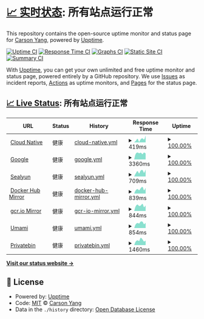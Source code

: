 # [📈 实时状态](https://upptime-carsonyang.vercel.app): <!--live status--> **所有站点运行正常**

This repository contains the open-source uptime monitor and status page for [ Carson Yang](https://fuckcloudnative.io), powered by [Upptime](https://github.com/upptime/upptime).

[![Uptime CI](https://github.com/yangchuansheng/upptime1/workflows/Uptime%20CI/badge.svg)](https://github.com/yangchuansheng/upptime1/actions?query=workflow%3A%22Uptime+CI%22)
[![Response Time CI](https://github.com/yangchuansheng/upptime1/workflows/Response%20Time%20CI/badge.svg)](https://github.com/yangchuansheng/upptime1/actions?query=workflow%3A%22Response+Time+CI%22)
[![Graphs CI](https://github.com/yangchuansheng/upptime1/workflows/Graphs%20CI/badge.svg)](https://github.com/yangchuansheng/upptime1/actions?query=workflow%3A%22Graphs+CI%22)
[![Static Site CI](https://github.com/yangchuansheng/upptime1/workflows/Static%20Site%20CI/badge.svg)](https://github.com/yangchuansheng/upptime1/actions?query=workflow%3A%22Static+Site+CI%22)
[![Summary CI](https://github.com/yangchuansheng/upptime1/workflows/Summary%20CI/badge.svg)](https://github.com/yangchuansheng/upptime1/actions?query=workflow%3A%22Summary+CI%22)

With [Upptime](https://upptime.js.org), you can get your own unlimited and free uptime monitor and status page, powered entirely by a GitHub repository. We use [Issues](https://github.com/yangchuansheng/upptime1/issues) as incident reports, [Actions](https://github.com/yangchuansheng/upptime1/actions) as uptime monitors, and [Pages](https://upptime-carsonyang.vercel.app) for the status page.

## [📈 Live Status](https://demo.upptime.js.org): <!--live status--> **所有站点运行正常**

<!--start: status pages-->
<!-- This summary is generated by Upptime (https://github.com/upptime/upptime) -->
<!-- Do not edit this manually, your changes will be overwritten -->
<!-- prettier-ignore -->
| URL | Status | History | Response Time | Uptime |
| --- | ------ | ------- | ------------- | ------ |
| <img alt="" src="https://icloudnative.io/favicon/favicon.ico" height="13"> [Cloud Native](https://icloudnative.io) | 健康 | [cloud-native.yml](https://github.com/yangchuansheng/upptime1/commits/HEAD/history/cloud-native.yml) | <details><summary><img alt="Response time graph" src="./graphs/cloud-native/response-time-week.png" height="20"> 419ms</summary><br><a href="https://upptime-carsonyang.vercel.app/history/cloud-native"><img alt="Response time 419" src="https://img.shields.io/endpoint?url=https%3A%2F%2Fraw.githubusercontent.com%2Fyangchuansheng%2Fupptime1%2FHEAD%2Fapi%2Fcloud-native%2Fresponse-time.json"></a><br><a href="https://upptime-carsonyang.vercel.app/history/cloud-native"><img alt="24-hour response time 419" src="https://img.shields.io/endpoint?url=https%3A%2F%2Fraw.githubusercontent.com%2Fyangchuansheng%2Fupptime1%2FHEAD%2Fapi%2Fcloud-native%2Fresponse-time-day.json"></a><br><a href="https://upptime-carsonyang.vercel.app/history/cloud-native"><img alt="7-day response time 419" src="https://img.shields.io/endpoint?url=https%3A%2F%2Fraw.githubusercontent.com%2Fyangchuansheng%2Fupptime1%2FHEAD%2Fapi%2Fcloud-native%2Fresponse-time-week.json"></a><br><a href="https://upptime-carsonyang.vercel.app/history/cloud-native"><img alt="30-day response time 419" src="https://img.shields.io/endpoint?url=https%3A%2F%2Fraw.githubusercontent.com%2Fyangchuansheng%2Fupptime1%2FHEAD%2Fapi%2Fcloud-native%2Fresponse-time-month.json"></a><br><a href="https://upptime-carsonyang.vercel.app/history/cloud-native"><img alt="1-year response time 419" src="https://img.shields.io/endpoint?url=https%3A%2F%2Fraw.githubusercontent.com%2Fyangchuansheng%2Fupptime1%2FHEAD%2Fapi%2Fcloud-native%2Fresponse-time-year.json"></a></details> | <details><summary><a href="https://upptime-carsonyang.vercel.app/history/cloud-native">100.00%</a></summary><a href="https://upptime-carsonyang.vercel.app/history/cloud-native"><img alt="All-time uptime 100.00%" src="https://img.shields.io/endpoint?url=https%3A%2F%2Fraw.githubusercontent.com%2Fyangchuansheng%2Fupptime1%2FHEAD%2Fapi%2Fcloud-native%2Fuptime.json"></a><br><a href="https://upptime-carsonyang.vercel.app/history/cloud-native"><img alt="24-hour uptime 100.00%" src="https://img.shields.io/endpoint?url=https%3A%2F%2Fraw.githubusercontent.com%2Fyangchuansheng%2Fupptime1%2FHEAD%2Fapi%2Fcloud-native%2Fuptime-day.json"></a><br><a href="https://upptime-carsonyang.vercel.app/history/cloud-native"><img alt="7-day uptime 100.00%" src="https://img.shields.io/endpoint?url=https%3A%2F%2Fraw.githubusercontent.com%2Fyangchuansheng%2Fupptime1%2FHEAD%2Fapi%2Fcloud-native%2Fuptime-week.json"></a><br><a href="https://upptime-carsonyang.vercel.app/history/cloud-native"><img alt="30-day uptime 100.00%" src="https://img.shields.io/endpoint?url=https%3A%2F%2Fraw.githubusercontent.com%2Fyangchuansheng%2Fupptime1%2FHEAD%2Fapi%2Fcloud-native%2Fuptime-month.json"></a><br><a href="https://upptime-carsonyang.vercel.app/history/cloud-native"><img alt="1-year uptime 100.00%" src="https://img.shields.io/endpoint?url=https%3A%2F%2Fraw.githubusercontent.com%2Fyangchuansheng%2Fupptime1%2FHEAD%2Fapi%2Fcloud-native%2Fuptime-year.json"></a></details>
| <img alt="" src="https://www.google.com/favicon.ico" height="13"> [Google](https://google.icloudnative.io) | 健康 | [google.yml](https://github.com/yangchuansheng/upptime1/commits/HEAD/history/google.yml) | <details><summary><img alt="Response time graph" src="./graphs/google/response-time-week.png" height="20"> 3360ms</summary><br><a href="https://upptime-carsonyang.vercel.app/history/google"><img alt="Response time 3360" src="https://img.shields.io/endpoint?url=https%3A%2F%2Fraw.githubusercontent.com%2Fyangchuansheng%2Fupptime1%2FHEAD%2Fapi%2Fgoogle%2Fresponse-time.json"></a><br><a href="https://upptime-carsonyang.vercel.app/history/google"><img alt="24-hour response time 3360" src="https://img.shields.io/endpoint?url=https%3A%2F%2Fraw.githubusercontent.com%2Fyangchuansheng%2Fupptime1%2FHEAD%2Fapi%2Fgoogle%2Fresponse-time-day.json"></a><br><a href="https://upptime-carsonyang.vercel.app/history/google"><img alt="7-day response time 3360" src="https://img.shields.io/endpoint?url=https%3A%2F%2Fraw.githubusercontent.com%2Fyangchuansheng%2Fupptime1%2FHEAD%2Fapi%2Fgoogle%2Fresponse-time-week.json"></a><br><a href="https://upptime-carsonyang.vercel.app/history/google"><img alt="30-day response time 3360" src="https://img.shields.io/endpoint?url=https%3A%2F%2Fraw.githubusercontent.com%2Fyangchuansheng%2Fupptime1%2FHEAD%2Fapi%2Fgoogle%2Fresponse-time-month.json"></a><br><a href="https://upptime-carsonyang.vercel.app/history/google"><img alt="1-year response time 3360" src="https://img.shields.io/endpoint?url=https%3A%2F%2Fraw.githubusercontent.com%2Fyangchuansheng%2Fupptime1%2FHEAD%2Fapi%2Fgoogle%2Fresponse-time-year.json"></a></details> | <details><summary><a href="https://upptime-carsonyang.vercel.app/history/google">100.00%</a></summary><a href="https://upptime-carsonyang.vercel.app/history/google"><img alt="All-time uptime 100.00%" src="https://img.shields.io/endpoint?url=https%3A%2F%2Fraw.githubusercontent.com%2Fyangchuansheng%2Fupptime1%2FHEAD%2Fapi%2Fgoogle%2Fuptime.json"></a><br><a href="https://upptime-carsonyang.vercel.app/history/google"><img alt="24-hour uptime 100.00%" src="https://img.shields.io/endpoint?url=https%3A%2F%2Fraw.githubusercontent.com%2Fyangchuansheng%2Fupptime1%2FHEAD%2Fapi%2Fgoogle%2Fuptime-day.json"></a><br><a href="https://upptime-carsonyang.vercel.app/history/google"><img alt="7-day uptime 100.00%" src="https://img.shields.io/endpoint?url=https%3A%2F%2Fraw.githubusercontent.com%2Fyangchuansheng%2Fupptime1%2FHEAD%2Fapi%2Fgoogle%2Fuptime-week.json"></a><br><a href="https://upptime-carsonyang.vercel.app/history/google"><img alt="30-day uptime 100.00%" src="https://img.shields.io/endpoint?url=https%3A%2F%2Fraw.githubusercontent.com%2Fyangchuansheng%2Fupptime1%2FHEAD%2Fapi%2Fgoogle%2Fuptime-month.json"></a><br><a href="https://upptime-carsonyang.vercel.app/history/google"><img alt="1-year uptime 100.00%" src="https://img.shields.io/endpoint?url=https%3A%2F%2Fraw.githubusercontent.com%2Fyangchuansheng%2Fupptime1%2FHEAD%2Fapi%2Fgoogle%2Fuptime-year.json"></a></details>
| <img alt="" src="https://www.sealyun.com/favicon.ico" height="13"> [Sealyun](https://www.sealyun.com) | 健康 | [sealyun.yml](https://github.com/yangchuansheng/upptime1/commits/HEAD/history/sealyun.yml) | <details><summary><img alt="Response time graph" src="./graphs/sealyun/response-time-week.png" height="20"> 709ms</summary><br><a href="https://upptime-carsonyang.vercel.app/history/sealyun"><img alt="Response time 709" src="https://img.shields.io/endpoint?url=https%3A%2F%2Fraw.githubusercontent.com%2Fyangchuansheng%2Fupptime1%2FHEAD%2Fapi%2Fsealyun%2Fresponse-time.json"></a><br><a href="https://upptime-carsonyang.vercel.app/history/sealyun"><img alt="24-hour response time 709" src="https://img.shields.io/endpoint?url=https%3A%2F%2Fraw.githubusercontent.com%2Fyangchuansheng%2Fupptime1%2FHEAD%2Fapi%2Fsealyun%2Fresponse-time-day.json"></a><br><a href="https://upptime-carsonyang.vercel.app/history/sealyun"><img alt="7-day response time 709" src="https://img.shields.io/endpoint?url=https%3A%2F%2Fraw.githubusercontent.com%2Fyangchuansheng%2Fupptime1%2FHEAD%2Fapi%2Fsealyun%2Fresponse-time-week.json"></a><br><a href="https://upptime-carsonyang.vercel.app/history/sealyun"><img alt="30-day response time 709" src="https://img.shields.io/endpoint?url=https%3A%2F%2Fraw.githubusercontent.com%2Fyangchuansheng%2Fupptime1%2FHEAD%2Fapi%2Fsealyun%2Fresponse-time-month.json"></a><br><a href="https://upptime-carsonyang.vercel.app/history/sealyun"><img alt="1-year response time 709" src="https://img.shields.io/endpoint?url=https%3A%2F%2Fraw.githubusercontent.com%2Fyangchuansheng%2Fupptime1%2FHEAD%2Fapi%2Fsealyun%2Fresponse-time-year.json"></a></details> | <details><summary><a href="https://upptime-carsonyang.vercel.app/history/sealyun">100.00%</a></summary><a href="https://upptime-carsonyang.vercel.app/history/sealyun"><img alt="All-time uptime 100.00%" src="https://img.shields.io/endpoint?url=https%3A%2F%2Fraw.githubusercontent.com%2Fyangchuansheng%2Fupptime1%2FHEAD%2Fapi%2Fsealyun%2Fuptime.json"></a><br><a href="https://upptime-carsonyang.vercel.app/history/sealyun"><img alt="24-hour uptime 100.00%" src="https://img.shields.io/endpoint?url=https%3A%2F%2Fraw.githubusercontent.com%2Fyangchuansheng%2Fupptime1%2FHEAD%2Fapi%2Fsealyun%2Fuptime-day.json"></a><br><a href="https://upptime-carsonyang.vercel.app/history/sealyun"><img alt="7-day uptime 100.00%" src="https://img.shields.io/endpoint?url=https%3A%2F%2Fraw.githubusercontent.com%2Fyangchuansheng%2Fupptime1%2FHEAD%2Fapi%2Fsealyun%2Fuptime-week.json"></a><br><a href="https://upptime-carsonyang.vercel.app/history/sealyun"><img alt="30-day uptime 100.00%" src="https://img.shields.io/endpoint?url=https%3A%2F%2Fraw.githubusercontent.com%2Fyangchuansheng%2Fupptime1%2FHEAD%2Fapi%2Fsealyun%2Fuptime-month.json"></a><br><a href="https://upptime-carsonyang.vercel.app/history/sealyun"><img alt="1-year uptime 100.00%" src="https://img.shields.io/endpoint?url=https%3A%2F%2Fraw.githubusercontent.com%2Fyangchuansheng%2Fupptime1%2FHEAD%2Fapi%2Fsealyun%2Fuptime-year.json"></a></details>
| <img alt="" src="https://hub.docker.com/favicon.ico" height="13"> [Docker Hub Mirror](https://docker.icloudnative.io) | 健康 | [docker-hub-mirror.yml](https://github.com/yangchuansheng/upptime1/commits/HEAD/history/docker-hub-mirror.yml) | <details><summary><img alt="Response time graph" src="./graphs/docker-hub-mirror/response-time-week.png" height="20"> 839ms</summary><br><a href="https://upptime-carsonyang.vercel.app/history/docker-hub-mirror"><img alt="Response time 839" src="https://img.shields.io/endpoint?url=https%3A%2F%2Fraw.githubusercontent.com%2Fyangchuansheng%2Fupptime1%2FHEAD%2Fapi%2Fdocker-hub-mirror%2Fresponse-time.json"></a><br><a href="https://upptime-carsonyang.vercel.app/history/docker-hub-mirror"><img alt="24-hour response time 839" src="https://img.shields.io/endpoint?url=https%3A%2F%2Fraw.githubusercontent.com%2Fyangchuansheng%2Fupptime1%2FHEAD%2Fapi%2Fdocker-hub-mirror%2Fresponse-time-day.json"></a><br><a href="https://upptime-carsonyang.vercel.app/history/docker-hub-mirror"><img alt="7-day response time 839" src="https://img.shields.io/endpoint?url=https%3A%2F%2Fraw.githubusercontent.com%2Fyangchuansheng%2Fupptime1%2FHEAD%2Fapi%2Fdocker-hub-mirror%2Fresponse-time-week.json"></a><br><a href="https://upptime-carsonyang.vercel.app/history/docker-hub-mirror"><img alt="30-day response time 839" src="https://img.shields.io/endpoint?url=https%3A%2F%2Fraw.githubusercontent.com%2Fyangchuansheng%2Fupptime1%2FHEAD%2Fapi%2Fdocker-hub-mirror%2Fresponse-time-month.json"></a><br><a href="https://upptime-carsonyang.vercel.app/history/docker-hub-mirror"><img alt="1-year response time 839" src="https://img.shields.io/endpoint?url=https%3A%2F%2Fraw.githubusercontent.com%2Fyangchuansheng%2Fupptime1%2FHEAD%2Fapi%2Fdocker-hub-mirror%2Fresponse-time-year.json"></a></details> | <details><summary><a href="https://upptime-carsonyang.vercel.app/history/docker-hub-mirror">100.00%</a></summary><a href="https://upptime-carsonyang.vercel.app/history/docker-hub-mirror"><img alt="All-time uptime 100.00%" src="https://img.shields.io/endpoint?url=https%3A%2F%2Fraw.githubusercontent.com%2Fyangchuansheng%2Fupptime1%2FHEAD%2Fapi%2Fdocker-hub-mirror%2Fuptime.json"></a><br><a href="https://upptime-carsonyang.vercel.app/history/docker-hub-mirror"><img alt="24-hour uptime 100.00%" src="https://img.shields.io/endpoint?url=https%3A%2F%2Fraw.githubusercontent.com%2Fyangchuansheng%2Fupptime1%2FHEAD%2Fapi%2Fdocker-hub-mirror%2Fuptime-day.json"></a><br><a href="https://upptime-carsonyang.vercel.app/history/docker-hub-mirror"><img alt="7-day uptime 100.00%" src="https://img.shields.io/endpoint?url=https%3A%2F%2Fraw.githubusercontent.com%2Fyangchuansheng%2Fupptime1%2FHEAD%2Fapi%2Fdocker-hub-mirror%2Fuptime-week.json"></a><br><a href="https://upptime-carsonyang.vercel.app/history/docker-hub-mirror"><img alt="30-day uptime 100.00%" src="https://img.shields.io/endpoint?url=https%3A%2F%2Fraw.githubusercontent.com%2Fyangchuansheng%2Fupptime1%2FHEAD%2Fapi%2Fdocker-hub-mirror%2Fuptime-month.json"></a><br><a href="https://upptime-carsonyang.vercel.app/history/docker-hub-mirror"><img alt="1-year uptime 100.00%" src="https://img.shields.io/endpoint?url=https%3A%2F%2Fraw.githubusercontent.com%2Fyangchuansheng%2Fupptime1%2FHEAD%2Fapi%2Fdocker-hub-mirror%2Fuptime-year.json"></a></details>
| <img alt="" src="https://jsdelivr.fuckcloudnative.io/gh/yangchuansheng/imghosting3@main/uPic/2022-04-09-14-22-96fQTG.png" height="13"> [gcr.io Mirror](https://gcr.icloudnative.io) | 健康 | [gcr-io-mirror.yml](https://github.com/yangchuansheng/upptime1/commits/HEAD/history/gcr-io-mirror.yml) | <details><summary><img alt="Response time graph" src="./graphs/gcr-io-mirror/response-time-week.png" height="20"> 844ms</summary><br><a href="https://upptime-carsonyang.vercel.app/history/gcr-io-mirror"><img alt="Response time 844" src="https://img.shields.io/endpoint?url=https%3A%2F%2Fraw.githubusercontent.com%2Fyangchuansheng%2Fupptime1%2FHEAD%2Fapi%2Fgcr-io-mirror%2Fresponse-time.json"></a><br><a href="https://upptime-carsonyang.vercel.app/history/gcr-io-mirror"><img alt="24-hour response time 844" src="https://img.shields.io/endpoint?url=https%3A%2F%2Fraw.githubusercontent.com%2Fyangchuansheng%2Fupptime1%2FHEAD%2Fapi%2Fgcr-io-mirror%2Fresponse-time-day.json"></a><br><a href="https://upptime-carsonyang.vercel.app/history/gcr-io-mirror"><img alt="7-day response time 844" src="https://img.shields.io/endpoint?url=https%3A%2F%2Fraw.githubusercontent.com%2Fyangchuansheng%2Fupptime1%2FHEAD%2Fapi%2Fgcr-io-mirror%2Fresponse-time-week.json"></a><br><a href="https://upptime-carsonyang.vercel.app/history/gcr-io-mirror"><img alt="30-day response time 844" src="https://img.shields.io/endpoint?url=https%3A%2F%2Fraw.githubusercontent.com%2Fyangchuansheng%2Fupptime1%2FHEAD%2Fapi%2Fgcr-io-mirror%2Fresponse-time-month.json"></a><br><a href="https://upptime-carsonyang.vercel.app/history/gcr-io-mirror"><img alt="1-year response time 844" src="https://img.shields.io/endpoint?url=https%3A%2F%2Fraw.githubusercontent.com%2Fyangchuansheng%2Fupptime1%2FHEAD%2Fapi%2Fgcr-io-mirror%2Fresponse-time-year.json"></a></details> | <details><summary><a href="https://upptime-carsonyang.vercel.app/history/gcr-io-mirror">100.00%</a></summary><a href="https://upptime-carsonyang.vercel.app/history/gcr-io-mirror"><img alt="All-time uptime 100.00%" src="https://img.shields.io/endpoint?url=https%3A%2F%2Fraw.githubusercontent.com%2Fyangchuansheng%2Fupptime1%2FHEAD%2Fapi%2Fgcr-io-mirror%2Fuptime.json"></a><br><a href="https://upptime-carsonyang.vercel.app/history/gcr-io-mirror"><img alt="24-hour uptime 100.00%" src="https://img.shields.io/endpoint?url=https%3A%2F%2Fraw.githubusercontent.com%2Fyangchuansheng%2Fupptime1%2FHEAD%2Fapi%2Fgcr-io-mirror%2Fuptime-day.json"></a><br><a href="https://upptime-carsonyang.vercel.app/history/gcr-io-mirror"><img alt="7-day uptime 100.00%" src="https://img.shields.io/endpoint?url=https%3A%2F%2Fraw.githubusercontent.com%2Fyangchuansheng%2Fupptime1%2FHEAD%2Fapi%2Fgcr-io-mirror%2Fuptime-week.json"></a><br><a href="https://upptime-carsonyang.vercel.app/history/gcr-io-mirror"><img alt="30-day uptime 100.00%" src="https://img.shields.io/endpoint?url=https%3A%2F%2Fraw.githubusercontent.com%2Fyangchuansheng%2Fupptime1%2FHEAD%2Fapi%2Fgcr-io-mirror%2Fuptime-month.json"></a><br><a href="https://upptime-carsonyang.vercel.app/history/gcr-io-mirror"><img alt="1-year uptime 100.00%" src="https://img.shields.io/endpoint?url=https%3A%2F%2Fraw.githubusercontent.com%2Fyangchuansheng%2Fupptime1%2FHEAD%2Fapi%2Fgcr-io-mirror%2Fuptime-year.json"></a></details>
| <img alt="" src="https://umami.icloudnative.io/favicon.ico" height="13"> [Umami](https://umami.icloudnative.io) | 健康 | [umami.yml](https://github.com/yangchuansheng/upptime1/commits/HEAD/history/umami.yml) | <details><summary><img alt="Response time graph" src="./graphs/umami/response-time-week.png" height="20"> 854ms</summary><br><a href="https://upptime-carsonyang.vercel.app/history/umami"><img alt="Response time 854" src="https://img.shields.io/endpoint?url=https%3A%2F%2Fraw.githubusercontent.com%2Fyangchuansheng%2Fupptime1%2FHEAD%2Fapi%2Fumami%2Fresponse-time.json"></a><br><a href="https://upptime-carsonyang.vercel.app/history/umami"><img alt="24-hour response time 854" src="https://img.shields.io/endpoint?url=https%3A%2F%2Fraw.githubusercontent.com%2Fyangchuansheng%2Fupptime1%2FHEAD%2Fapi%2Fumami%2Fresponse-time-day.json"></a><br><a href="https://upptime-carsonyang.vercel.app/history/umami"><img alt="7-day response time 854" src="https://img.shields.io/endpoint?url=https%3A%2F%2Fraw.githubusercontent.com%2Fyangchuansheng%2Fupptime1%2FHEAD%2Fapi%2Fumami%2Fresponse-time-week.json"></a><br><a href="https://upptime-carsonyang.vercel.app/history/umami"><img alt="30-day response time 854" src="https://img.shields.io/endpoint?url=https%3A%2F%2Fraw.githubusercontent.com%2Fyangchuansheng%2Fupptime1%2FHEAD%2Fapi%2Fumami%2Fresponse-time-month.json"></a><br><a href="https://upptime-carsonyang.vercel.app/history/umami"><img alt="1-year response time 854" src="https://img.shields.io/endpoint?url=https%3A%2F%2Fraw.githubusercontent.com%2Fyangchuansheng%2Fupptime1%2FHEAD%2Fapi%2Fumami%2Fresponse-time-year.json"></a></details> | <details><summary><a href="https://upptime-carsonyang.vercel.app/history/umami">100.00%</a></summary><a href="https://upptime-carsonyang.vercel.app/history/umami"><img alt="All-time uptime 100.00%" src="https://img.shields.io/endpoint?url=https%3A%2F%2Fraw.githubusercontent.com%2Fyangchuansheng%2Fupptime1%2FHEAD%2Fapi%2Fumami%2Fuptime.json"></a><br><a href="https://upptime-carsonyang.vercel.app/history/umami"><img alt="24-hour uptime 100.00%" src="https://img.shields.io/endpoint?url=https%3A%2F%2Fraw.githubusercontent.com%2Fyangchuansheng%2Fupptime1%2FHEAD%2Fapi%2Fumami%2Fuptime-day.json"></a><br><a href="https://upptime-carsonyang.vercel.app/history/umami"><img alt="7-day uptime 100.00%" src="https://img.shields.io/endpoint?url=https%3A%2F%2Fraw.githubusercontent.com%2Fyangchuansheng%2Fupptime1%2FHEAD%2Fapi%2Fumami%2Fuptime-week.json"></a><br><a href="https://upptime-carsonyang.vercel.app/history/umami"><img alt="30-day uptime 100.00%" src="https://img.shields.io/endpoint?url=https%3A%2F%2Fraw.githubusercontent.com%2Fyangchuansheng%2Fupptime1%2FHEAD%2Fapi%2Fumami%2Fuptime-month.json"></a><br><a href="https://upptime-carsonyang.vercel.app/history/umami"><img alt="1-year uptime 100.00%" src="https://img.shields.io/endpoint?url=https%3A%2F%2Fraw.githubusercontent.com%2Fyangchuansheng%2Fupptime1%2FHEAD%2Fapi%2Fumami%2Fuptime-year.json"></a></details>
| <img alt="" src="https://privatebin.icloudnative.io/img/favicon.ico" height="13"> [Privatebin](https://privatebin.icloudnative.io) | 健康 | [privatebin.yml](https://github.com/yangchuansheng/upptime1/commits/HEAD/history/privatebin.yml) | <details><summary><img alt="Response time graph" src="./graphs/privatebin/response-time-week.png" height="20"> 1460ms</summary><br><a href="https://upptime-carsonyang.vercel.app/history/privatebin"><img alt="Response time 1460" src="https://img.shields.io/endpoint?url=https%3A%2F%2Fraw.githubusercontent.com%2Fyangchuansheng%2Fupptime1%2FHEAD%2Fapi%2Fprivatebin%2Fresponse-time.json"></a><br><a href="https://upptime-carsonyang.vercel.app/history/privatebin"><img alt="24-hour response time 1460" src="https://img.shields.io/endpoint?url=https%3A%2F%2Fraw.githubusercontent.com%2Fyangchuansheng%2Fupptime1%2FHEAD%2Fapi%2Fprivatebin%2Fresponse-time-day.json"></a><br><a href="https://upptime-carsonyang.vercel.app/history/privatebin"><img alt="7-day response time 1460" src="https://img.shields.io/endpoint?url=https%3A%2F%2Fraw.githubusercontent.com%2Fyangchuansheng%2Fupptime1%2FHEAD%2Fapi%2Fprivatebin%2Fresponse-time-week.json"></a><br><a href="https://upptime-carsonyang.vercel.app/history/privatebin"><img alt="30-day response time 1460" src="https://img.shields.io/endpoint?url=https%3A%2F%2Fraw.githubusercontent.com%2Fyangchuansheng%2Fupptime1%2FHEAD%2Fapi%2Fprivatebin%2Fresponse-time-month.json"></a><br><a href="https://upptime-carsonyang.vercel.app/history/privatebin"><img alt="1-year response time 1460" src="https://img.shields.io/endpoint?url=https%3A%2F%2Fraw.githubusercontent.com%2Fyangchuansheng%2Fupptime1%2FHEAD%2Fapi%2Fprivatebin%2Fresponse-time-year.json"></a></details> | <details><summary><a href="https://upptime-carsonyang.vercel.app/history/privatebin">100.00%</a></summary><a href="https://upptime-carsonyang.vercel.app/history/privatebin"><img alt="All-time uptime 100.00%" src="https://img.shields.io/endpoint?url=https%3A%2F%2Fraw.githubusercontent.com%2Fyangchuansheng%2Fupptime1%2FHEAD%2Fapi%2Fprivatebin%2Fuptime.json"></a><br><a href="https://upptime-carsonyang.vercel.app/history/privatebin"><img alt="24-hour uptime 100.00%" src="https://img.shields.io/endpoint?url=https%3A%2F%2Fraw.githubusercontent.com%2Fyangchuansheng%2Fupptime1%2FHEAD%2Fapi%2Fprivatebin%2Fuptime-day.json"></a><br><a href="https://upptime-carsonyang.vercel.app/history/privatebin"><img alt="7-day uptime 100.00%" src="https://img.shields.io/endpoint?url=https%3A%2F%2Fraw.githubusercontent.com%2Fyangchuansheng%2Fupptime1%2FHEAD%2Fapi%2Fprivatebin%2Fuptime-week.json"></a><br><a href="https://upptime-carsonyang.vercel.app/history/privatebin"><img alt="30-day uptime 100.00%" src="https://img.shields.io/endpoint?url=https%3A%2F%2Fraw.githubusercontent.com%2Fyangchuansheng%2Fupptime1%2FHEAD%2Fapi%2Fprivatebin%2Fuptime-month.json"></a><br><a href="https://upptime-carsonyang.vercel.app/history/privatebin"><img alt="1-year uptime 100.00%" src="https://img.shields.io/endpoint?url=https%3A%2F%2Fraw.githubusercontent.com%2Fyangchuansheng%2Fupptime1%2FHEAD%2Fapi%2Fprivatebin%2Fuptime-year.json"></a></details>

<!--end: status pages-->

[**Visit our status website →**](https://upptime-carsonyang.vercel.app)

## 📄 License

- Powered by: [Upptime](https://github.com/upptime/upptime)
- Code: [MIT](./LICENSE) © [ Carson Yang](https://fuckcloudnative.io)
- Data in the `./history` directory: [Open Database License](https://opendatacommons.org/licenses/odbl/1-0/)
